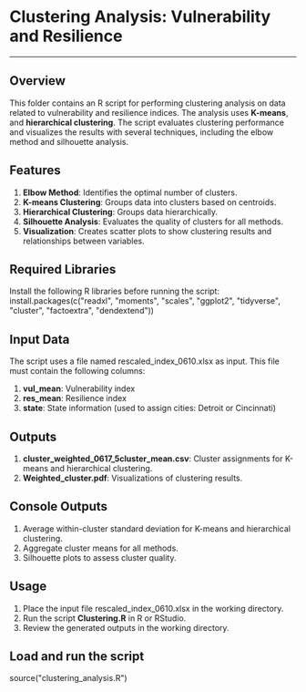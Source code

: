 # **Clustering Analysis: Vulnerability and Resilience**

---

## **Overview**
This folder contains an R script for performing clustering analysis on data related to vulnerability and resilience indices. The analysis uses **K-means**, and **hierarchical clustering**. The script evaluates clustering performance and visualizes the results with several techniques, including the elbow method and silhouette analysis.

## **Features**
1. **Elbow Method**: Identifies the optimal number of clusters.
2. **K-means Clustering**: Groups data into clusters based on centroids.
3. **Hierarchical Clustering**: Groups data hierarchically.
4. **Silhouette Analysis**: Evaluates the quality of clusters for all methods.
5. **Visualization**: Creates scatter plots to show clustering results and relationships between variables.

## **Required Libraries**
Install the following R libraries before running the script:
install.packages(c("readxl", "moments", "scales", "ggplot2", "tidyverse", 
                   "cluster", "factoextra", "dendextend"))

## **Input Data**
The script uses a file named rescaled_index_0610.xlsx as input. This file must contain the following columns:
1. **vul_mean**: Vulnerability index
2. **res_mean**: Resilience index
3. **state**: State information (used to assign cities: Detroit or Cincinnati)

## **Outputs**
1. **cluster_weighted_0617_5cluster_mean.csv**: Cluster assignments for K-means and hierarchical clustering.
2. **Weighted_cluster.pdf**: Visualizations of clustering results.

## **Console Outputs**
1. Average within-cluster standard deviation for K-means and hierarchical clustering.
2. Aggregate cluster means for all methods.
3. Silhouette plots to assess cluster quality.

## **Usage**
1. Place the input file rescaled_index_0610.xlsx in the working directory.
2. Run the script **Clustering.R** in R or RStudio.
3. Review the generated outputs in the working directory.

## **Load and run the script**
source("clustering_analysis.R")

